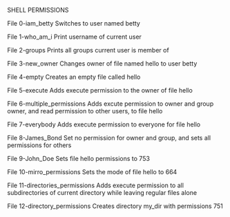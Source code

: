 SHELL PERMISSIONS

File 0-iam_betty
Switches to user named betty

File 1-who_am_i
Print username of current user

File 2-groups
Prints all groups current user is member of

File 3-new_owner
Changes owner of file named hello to user betty

File 4-empty
Creates an empty file called hello

File 5-execute
Adds execute permission to the owner of file hello

File 6-multiple_permissions
Adds excute permission to owner and group owner, and
read permission to other users, to file hello

File 7-everybody
Adds execute permission to everyone for file hello

File 8-James_Bond
Set no permission for owner and group, and sets
all permissions for others

File 9-John_Doe
Sets file hello permissions to 753

File 10-mirro_permissions
Sets the mode of file hello to 664

File 11-directories_permissions
Adds execute permission to all subdirectories of current
directory while leaving regular files alone

File 12-directory_permissions
Creates directory my_dir with permissions 751



